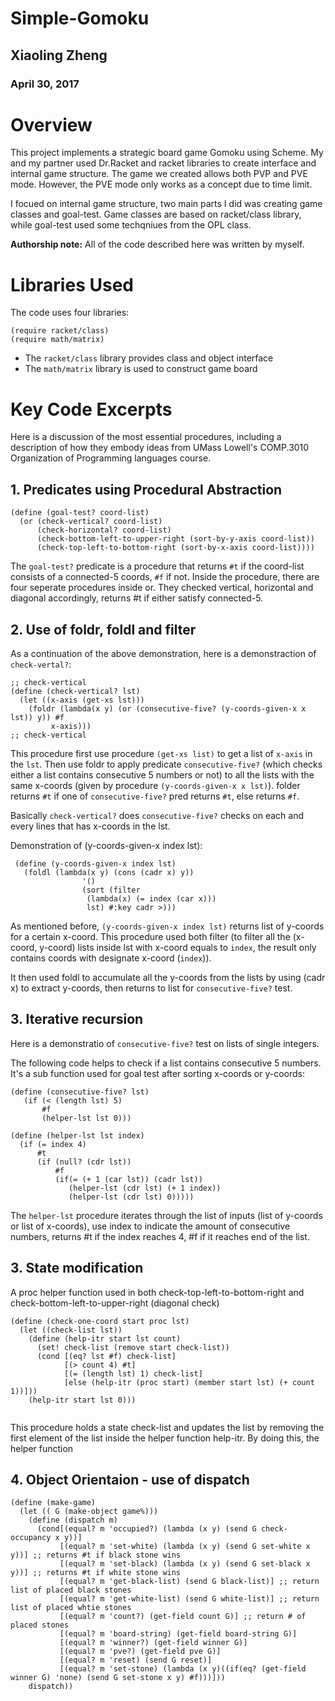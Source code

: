 # Simple-Gomoku

## Xiaoling Zheng
### April 30, 2017

# Overview

This project implements a strategic board game Gomoku using Scheme. My and my partner used Dr.Racket and racket libraries to create interface and internal game structure. The game we created allows both PVP and PVE mode. However, the PVE mode only works as a concept due to time limit. 

I focued on internal game structure, two main parts I did was creating game classes and goal-test. Game classes are based on racket/class library, while goal-test used some techqniues from the OPL class. 

**Authorship note:** All of the code described here was written by myself.

# Libraries Used
The code uses four libraries:

```
(require racket/class)
(require math/matrix)
```

* The ```racket/class``` library provides class and object interface
* The ```math/matrix``` library is used to construct game board

# Key Code Excerpts

Here is a discussion of the most essential procedures, including a description of how they embody ideas from 
UMass Lowell's COMP.3010 Organization of Programming languages course.

## 1. Predicates using Procedural Abstraction

```
(define (goal-test? coord-list)
  (or (check-vertical? coord-list)
      (check-horizontal? coord-list)
      (check-bottom-left-to-upper-right (sort-by-y-axis coord-list))
      (check-top-left-to-bottom-right (sort-by-x-axis coord-list))))
```
The ```goal-test?``` predicate is a procedure that returns ```#t``` if the coord-list consists of a connected-5 coords, ```#f``` if not. Inside the procedure, there are four seperate procedures inside or. They checked vertical, horizontal and diagonal accordingly, returns #t if either satisfy connected-5. 


## 2. Use of foldr, foldl and filter

As a continuation of the above demonstration, here is a demonstraction of ```check-vertal?```: 
```
;; check-vertical
(define (check-vertical? lst)
  (let ((x-axis (get-xs lst)))
    (foldr (lambda(x y) (or (consecutive-five? (y-coords-given-x x lst)) y)) #f
         x-axis)))
;; check-vertical
```
This procedure first use procedure ```(get-xs list)``` to get a list of ```x-axis``` in the ```lst```. Then use foldr to apply predicate ```consecutive-five?``` (which checks either a list contains consecutive 5 numbers or not) to all the lists with the same x-coords (given by procedure ```(y-coords-given-x x lst)```). folder returns ```#t``` if one of ```consecutive-five?``` pred returns ```#t```, else returns ```#f```.

Basically ```check-vertical?``` does ```consecutive-five?``` checks on each and every lines that has x-coords in the lst. 

Demonstration of (y-coords-given-x index lst):

```
 (define (y-coords-given-x index lst)
   (foldl (lambda(x y) (cons (cadr x) y))
                '()
                (sort (filter
                 (lambda(x) (= index (car x)))
                 lst) #:key cadr >)))
```

As mentioned before, ```(y-coords-given-x index lst)``` returns list of y-coords for a certain x-coord. This procedure used both filter (to filter all the (x-coord, y-coord) lists inside lst with x-coord equals to ```index```, the result only contains coords with designate x-coord (```index```)). 

It then used foldl to accumulate all the y-coords from the lists by using (cadr x) to extract y-coords, then returns to list for ```consecutive-five?``` test.

## 3. Iterative recursion

Here is a demonstratio of ```consecutive-five?``` test on lists of single integers.

The following code helps to check if a list contains consecutive 5 numbers. It's a sub function used for goal test after sorting x-coords or y-coords:
```
(define (consecutive-five? lst)
   (if (< (length lst) 5)
       #f
       (helper-lst lst 0)))

(define (helper-lst lst index)
  (if (= index 4)
      #t
      (if (null? (cdr lst))
          #f
          (if(= (+ 1 (car lst)) (cadr lst))
             (helper-lst (cdr lst) (+ 1 index))
             (helper-lst (cdr lst) 0)))))
```
The ```helper-lst``` procedure iterates through the list of inputs (list of y-coords or list of x-coords), use index to indicate the amount of consecutive numbers, returns #t if the index reaches 4, #f if it reaches end of the list. 


## 3. State modification

A proc helper function used in both check-top-left-to-bottom-right and check-bottom-left-to-upper-right (diagonal check)

```
(define (check-one-coord start proc lst)
  (let ((check-list lst))
    (define (help-itr start lst count)
      (set! check-list (remove start check-list))
      (cond [(eq? lst #f) check-list]
            [(> count 4) #t]
            [(= (length lst) 1) check-list]
            [else (help-itr (proc start) (member start lst) (+ count 1))]))
    (help-itr start lst 0)))
    
```
This procedure holds a state check-list and updates the list by removing the first element of the list inside the helper function help-itr. By doing this, the helper function 

## 4. Object Orientaion - use of dispatch

```
(define (make-game)
  (let (( G (make-object game%)))
    (define (dispatch m)
      (cond[(equal? m 'occupied?) (lambda (x y) (send G check-occupancy x y))] 
           [(equal? m 'set-white) (lambda (x y) (send G set-white x y))] ;; returns #t if black stone wins
           [(equal? m 'set-black) (lambda (x y) (send G set-black x y))] ;; returns #t if white stone wins
           [(equal? m 'get-black-list) (send G black-list)] ;; return list of placed black stones
           [(equal? m 'get-white-list) (send G white-list)] ;; return list of placed whtie stones
           [(equal? m 'count?) (get-field count G)] ;; return # of placed stones
           [(equal? m 'board-string) (get-field board-string G)]
           [(equal? m 'winner?) (get-field winner G)]
           [(equal? m 'pve?) (get-field pve G)]
           [(equal? m 'reset) (send G reset)]
           [(equal? m 'set-stone) (lambda (x y)((if(eq? (get-field winner G) 'none) (send G set-stone x y) #f)))]))
    dispatch))
```



